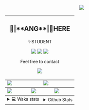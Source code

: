 <link rel="stylesheet" href="table{table-layout:fixed;word-break:break-all;}">

<p align="center">
  <picture>
    <img src="https://readme-typing-svg.herokuapp.com?size=25&duration=2500&color=8C43EA&vCenter=true&width=200&height=40&lines=%F0%9F%8C%B1ANGJustinl%F0%9F%8C%B1+!" />
  </picture>
</p>


<table align="center">
  <td colspan="6">
    <h2><p align="center">🥛|**ANG**|🥛HERE</h2>
    <p align="center">✨STUDENT</p>
    <p align="center">
    <a href="mailto:ANGJustinl@gmail.com"><img src="https://img.shields.io/badge/Email-ANGJustinl@gmail.com-6A5ACD?style=flat-square&logoColor=fff" /></a>
    <a href="https://ANGForever.top"><img src="https://img.shields.io/badge/Website-ANGForever.top-3A2ALD?style=flat-square&logoColor=fff" /></a>
    <a href="https://www.angforever.top"><img src="https://img.shields.io/badge/AboutMe-ANGJustinl-12224D?style=flat-square&logoColor=fff" /></a>
    </p>
    <p align="center">Feel free to contact</p>
    <p align="center">
      <a href="Skills"><img src="https://skillicons.dev/icons?perline=15&i=python,lua,github,vscode,html,c,go,git&theme=light" /></a>
    </p>
  </td>
<tbody>
  <tr>
    <td colspan="3"><a href="https://github.com/anuraghazra/github-readme-stats">
      <picture>
        <source media="(prefers-color-scheme: dark)" srcset="https://github-readme-stats.vercel.app/api?username=ANGJustinl&count_private=true&show_icons=true&hide_border=true&bg_color=15,f2f7fd,E0EAFC">
        <img height="100%" src="https://github-readme-stats.vercel.app/api?username=ANGJustinl&count_private=true&count_private=true&show_icons=true&hide_border=true&bg_color=00000000&format=long" />
      </picture>
    </a></td>
    <td colspan="3"><a href="https://github.com/denvercoder1/github-readme-streak-stats">
      <picture>
        <source media="(prefers-color-scheme: dark)" srcset="https://github-readme-streak-stat-eight.vercel.app/?user=angjustinl&mode=weekly&theme=default&hide_border=true&background=00000000">
        <img height="100%" src="https://github-readme-streak-stat-eight.vercel.app/?user=angjustinl&mode=weekly&theme=default&hide_border=true&background=00000000" />
      </picture>
    </a></td>
  </tr>
</tbody><tbody>
  <tr>
    <td colspan="2"><a href="https://github.com/vn7n24fzkq/github-profile-summary-cards">
      <picture>
        <source media="(prefers-color-scheme: dark)" srcset="http://github-profile-summary-cards-mirror.vercel.app/api/cards/repos-per-language?username=angjustinl&theme=default&border_color=0000&bg_color=0000">
        <img height="100%" src="http://github-profile-summary-cards-mirror.vercel.app/api/cards/repos-per-language?username=angjustinl&hide=typescript,javascript,html,php,css&theme=default&border_color=0000&bg_color=0000" />
      </picture>
    </a></td>
    <td colspan="2"><a href="https://github.com/anuraghazra/github-readme-stats">
      <picture>
        <source media="(prefers-color-scheme: dark)" srcset="https://github-readme-stats.vercel.app/api/top-langs/?username=angjustinl&hide=javascript,html,css">
        <img height="100%" src="https://github-readme-stats.vercel.app/api/top-langs/?username=angjustinl&hide=typescript,javascript,html,php,css&bg_color=00000000&text_color=000000&hide_border=true" />
      </picture>
    </a></td>
    <td colspan="2"><a href="https://github.com/vn7n24fzkq/github-profile-summary-cards">
      <picture>
        <source media="(prefers-color-scheme: dark)" srcset="http://github-profile-summary-cards-mirror.vercel.app/api/cards/productive-time?username=angjustinl&utcOffset=8&theme=nord_dark&border_color=0000&bg_color=0000">
        <img height="100%" src="http://github-profile-summary-cards-mirror.vercel.app/api/cards/productive-time?username=angjustinl&utcOffset=8&theme=nord_bright&border_color=0000&bg_color=0000" />
      </picture>
    </a></td>
  </tr>
</tbody>
<tbody>
  <tr>
    <td colspan="3">
      <details>
        <summary> 💻 Waka stats</summary>
<p align="center">

<!--START_SECTION:waka-->
**I'm an Early 🐤** 

```text
🌞 Morning                1000 commits        █████████░░░░░░░░░░░░░░░░   36.76 % 
🌆 Daytime                788 commits         ███████░░░░░░░░░░░░░░░░░░   28.97 % 
🌃 Evening                864 commits         ████████░░░░░░░░░░░░░░░░░   31.76 % 
🌙 Night                  68 commits          █░░░░░░░░░░░░░░░░░░░░░░░░   02.50 % 
```


📊 **This Week I Spent My Time On** 

```text
🕑︎ Time Zone: Asia/Shanghai

💬 Programming Languages: 
Other                    19 hrs 49 mins      ██████████████████░░░░░░░   71.60 % 
Python                   4 hrs 28 mins       ████░░░░░░░░░░░░░░░░░░░░░   16.17 % 
Markdown                 51 mins             █░░░░░░░░░░░░░░░░░░░░░░░░   03.09 % 
YAML                     47 mins             █░░░░░░░░░░░░░░░░░░░░░░░░   02.86 % 
HTML                     19 mins             ░░░░░░░░░░░░░░░░░░░░░░░░░   01.18 % 

🔥 Editors: 
Edge                     21 hrs 22 mins      ███████████████████░░░░░░   77.21 % 
VS Code                  6 hrs 2 mins        █████░░░░░░░░░░░░░░░░░░░░   21.84 % 
Chrome                   15 mins             ░░░░░░░░░░░░░░░░░░░░░░░░░   00.96 % 

🐱‍💻 Projects: 
LoCyanFrpFrontend        4 hrs 44 mins       ████░░░░░░░░░░░░░░░░░░░░░   17.12 % 
数模                       3 hrs 28 mins       ███░░░░░░░░░░░░░░░░░░░░░░   12.53 % 
novel2video-main         2 hrs 8 mins        ██░░░░░░░░░░░░░░░░░░░░░░░   07.74 % 
LixAssistantLimbusCompany2 hrs 6 mins        ██░░░░░░░░░░░░░░░░░░░░░░░   07.64 % 
blog                     1 hr 51 mins        ██░░░░░░░░░░░░░░░░░░░░░░░   06.69 % 

💻 Operating System: 
Windows                  26 hrs 30 mins      ████████████████████████░   95.75 % 
Linux                    1 hr 10 mins        █░░░░░░░░░░░░░░░░░░░░░░░░   04.25 % 
```

**I Mostly Code in Python** 

```text
Python                   28 repos            ██████████████░░░░░░░░░░░   57.14 % 
HTML                     5 repos             ███░░░░░░░░░░░░░░░░░░░░░░   10.20 % 
TypeScript               1 repo              █░░░░░░░░░░░░░░░░░░░░░░░░   02.04 % 
CSS                      1 repo              █░░░░░░░░░░░░░░░░░░░░░░░░   02.04 % 
PHP                      1 repo              █░░░░░░░░░░░░░░░░░░░░░░░░   02.04 % 
```




 Last Updated on 13/05/2025 02:04:55 UTC
<!--END_SECTION:waka-->
</p>      
</td><td colspan="3">
      <details>
        <summary> Github Stats</summary>
<p align="center">

<p align="center">
          <img src="github-metrics.svg" alt="typing-svg">
        </p>
      </details>
</td>
</table>
